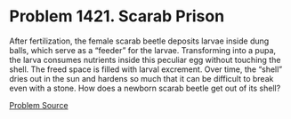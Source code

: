 # Problem 1421. Scarab Prison 

After fertilization, the female scarab beetle deposits larvae inside dung balls, which serve as a “feeder” for the larvae. Transforming into a pupa, the larva consumes nutrients inside this peculiar egg without touching the shell. The freed space is filled with larval excrement. Over time, the “shell” dries out in the sun and hardens so much that it can be difficult to break even with a stone. How does a newborn scarab beetle get out of its shell?

[Problem Source](https://www.trizland.ru/tasks/6190/)